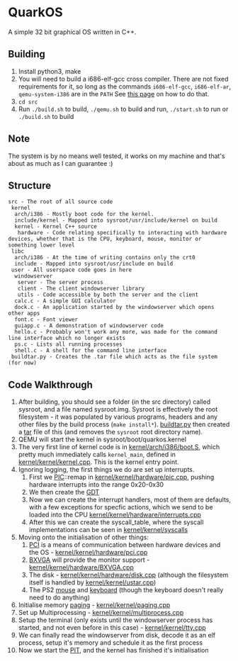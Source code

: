 # QuarkOS

A simple 32 bit graphical OS written in C++.


## Building
1. Install python3, make
2. You will need to build a i686-elf-gcc cross compiler. There are not fixed requirements for it, so long as the commands `i686-elf-gcc`, `i686-elf-ar`, `qemu-system-i386` are in the `PATH`
See [this page](https://wiki.osdev.org/GCC_Cross-Compiler) on how to do that.
3. `cd src`
4. Run `./build.sh` to build, `./qemu.sh` to build and run, `./start.sh` to run or `./build.sh` to build

## Note
The system is by no means well tested, it works on my machine and that's about as much as I can guarantee :)

## Structure
```
src - The root of all source code
 kernel
  arch/i386 - Mostly boot code for the kernel.
  include/kernel - Mapped into sysroot/usr/include/kernel on build
  kernel - Kernel C++ source
   hardware - Code relating specifically to interacting with hardware devices, whether that is the CPU, keyboard, mouse, monitor or something lower level
 libc
  arch/i386 - At the time of writing contains only the crt0
  include - Mapped into sysroot/usr/include on build
 user - All userspace code goes in here
  windowserver
   server - The server process
   client - The client windowserver library
   utils - Code accessible by both the server and the client
  calc.c - A simple GUI calculator
  dock.c - An application started by the windowserver which opens other apps
  font.c - Font viewer
  guiapp.c - A demonstration of windowserver code
  hello.c - Probably won't work any more, was made for the command line interface which no longer exists
  ps.c - Lists all running processes
  shell.c - A shell for the command line interface
 buildtar.py - Creates the .tar file which acts as the file system (for now)
```

## Code Walkthrough
1. After building, you should see a folder (in the src directory) called sysroot, and a file named sysroot.img. Sysroot is effectively the root filesystem - it was populated by various programs, headers and any other files by the build process (`make install*`). [buildtar.py](../blob/master/src/buildtar.py) then created a [tar](https://wiki.osdev.org/USTAR) file of this (and removes the `sysroot` root directory name).
2. QEMU will start the kernel in sysroot/boot/quarkos.kernel
3. The very first line of kernel code is in [kernel/arch/i386/boot.S](../blob/master/src/kernel/arch/i386/boot.S), which pretty much immediately calls `kernel_main`, defined in [kernel/kernel/kernel.cpp](../blob/master/src/kernel/kernel/kernel.cpp). This is the kernel entry point.
4. Ignoring logging, the first things we do are set up interrupts.
	1. First we [PIC](https://wiki.osdev.org/PIC)::remap in [kernel/kernel/hardware/pic.cpp](/blob/master/src/kernel/kernel/hardware/pic.cpp), pushing hardware interrupts into the range 0x20-0x30
	2. We then create the [GDT](https://wiki.osdev.org/GDT)
	3. Now we can create the interrupt handlers, most of them are defaults, with a few exceptions for specfic actions, which we send to be loaded into the CPU [kernel/kernel/hardware/interrupts.cpp](../blob/master/src/kernel/kernel/hardware/interrupts.cpp)
	4. After this we can create the syscall_table, where the syscall implementations can be seen in [kernel/kernel/syscalls](../blob/master/src/kernel/kernel/syscalls.hpp)
5. Moving onto the initialisation of other things:
	1. [PCI](https://wiki.osdev.org/PCI) is a means of communication between hardware devices and the OS - [kernel/kernel/hardware/pci.cpp](../blob/master/src/kernel/kernel/hardware/pci.cpp)
	2. [BXVGA](https://wiki.osdev.org/BGA) will provide the monitor support - [kernel/kernel/hardware/BXVGA.cpp](../blob/master/src/kernel/kernel/hardware/BXVGA.cpp)
	3. The disk - [kernel/kernel/hardware/disk.cpp](../blob/master/src/kernel/kernel/hardware/disk.cpp) (although the filesystem itself is handled by [kernel/kernel/ustar.cpp](../blob/master/src/kernel/kernel/ustar.cpp))
	4. The PS2 [mouse](../blob/master/src/kernel/kernel/hardware/mouse.cpp) and [keyboard](../blob/master/src/kernel/kernel/hardware/keyboard.cpp) (though the keyboard doesn't really need to do anything) 
6. Initialise memory [paging](https://wiki.osdev.org/Paging) - [kernel/kernel/paging.cpp](../blob/master/src/kernel/kernel/paging.cpp)
7. Set up Multiprocessing - [kernel/kernel/multiprocess.cpp](../blob/master/src/kernel/kernel/multiprocess.cpp)
8. Setup the terminal (only exists until the windowserver process has started, and not even before in this case) - [kernel/kernel/tty.cpp](../blob/master/src/kernel/kernel/tty.cpp)
9. We can finally read the windowserver from disk, decode it as an elf process, setup it's memory and schedule it as the first process
10. Now we start the [PIT](https://wiki.osdev.org/PIT), and the kernel has finished it's initialisation